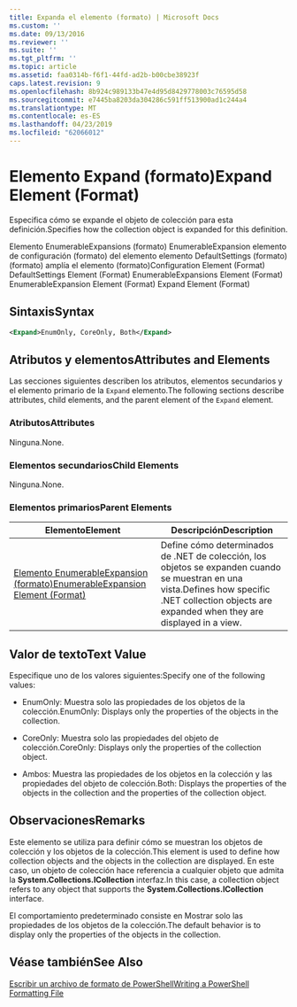 ```yaml
---
title: Expanda el elemento (formato) | Microsoft Docs
ms.custom: ''
ms.date: 09/13/2016
ms.reviewer: ''
ms.suite: ''
ms.tgt_pltfrm: ''
ms.topic: article
ms.assetid: faa0314b-f6f1-44fd-ad2b-b00cbe38923f
caps.latest.revision: 9
ms.openlocfilehash: 8b924c989133b47e4d95d8429778003c76595d58
ms.sourcegitcommit: e7445ba8203da304286c591ff513900ad1c244a4
ms.translationtype: MT
ms.contentlocale: es-ES
ms.lasthandoff: 04/23/2019
ms.locfileid: "62066012"
---
```

# <a name="expand-element-format"></a><span data-ttu-id="cb574-102">Elemento Expand (formato)</span><span class="sxs-lookup"><span data-stu-id="cb574-102">Expand Element (Format)</span></span>

<span data-ttu-id="cb574-103">Especifica cómo se expande el objeto de colección para esta definición.</span><span class="sxs-lookup"><span data-stu-id="cb574-103">Specifies how the collection object is expanded for this definition.</span></span>

<span data-ttu-id="cb574-104">Elemento EnumerableExpansions (formato) EnumerableExpansion elemento de configuración (formato) del elemento elemento DefaultSettings (formato) (formato) amplía el elemento (formato)</span><span class="sxs-lookup"><span data-stu-id="cb574-104">Configuration Element (Format) DefaultSettings Element (Format) EnumerableExpansions Element (Format) EnumerableExpansion Element (Format) Expand Element (Format)</span></span>

## <a name="syntax"></a><span data-ttu-id="cb574-105">Sintaxis</span><span class="sxs-lookup"><span data-stu-id="cb574-105">Syntax</span></span>

```xml
<Expand>EnumOnly, CoreOnly, Both</Expand>
```

## <a name="attributes-and-elements"></a><span data-ttu-id="cb574-106">Atributos y elementos</span><span class="sxs-lookup"><span data-stu-id="cb574-106">Attributes and Elements</span></span>

<span data-ttu-id="cb574-107">Las secciones siguientes describen los atributos, elementos secundarios y el elemento primario de la `Expand` elemento.</span><span class="sxs-lookup"><span data-stu-id="cb574-107">The following sections describe attributes, child elements, and the parent element of the `Expand` element.</span></span>

### <a name="attributes"></a><span data-ttu-id="cb574-108">Atributos</span><span class="sxs-lookup"><span data-stu-id="cb574-108">Attributes</span></span>

<span data-ttu-id="cb574-109">Ninguna.</span><span class="sxs-lookup"><span data-stu-id="cb574-109">None.</span></span>

### <a name="child-elements"></a><span data-ttu-id="cb574-110">Elementos secundarios</span><span class="sxs-lookup"><span data-stu-id="cb574-110">Child Elements</span></span>

<span data-ttu-id="cb574-111">Ninguna.</span><span class="sxs-lookup"><span data-stu-id="cb574-111">None.</span></span>

### <a name="parent-elements"></a><span data-ttu-id="cb574-112">Elementos primarios</span><span class="sxs-lookup"><span data-stu-id="cb574-112">Parent Elements</span></span>

|<span data-ttu-id="cb574-113">Elemento</span><span class="sxs-lookup"><span data-stu-id="cb574-113">Element</span></span>|<span data-ttu-id="cb574-114">Descripción</span><span class="sxs-lookup"><span data-stu-id="cb574-114">Description</span></span>|
|-------------|-----------------|
|[<span data-ttu-id="cb574-115">Elemento EnumerableExpansion (formato)</span><span class="sxs-lookup"><span data-stu-id="cb574-115">EnumerableExpansion Element (Format)</span></span>](./enumerableexpansion-element-format.md)|<span data-ttu-id="cb574-116">Define cómo determinados de .NET de colección, los objetos se expanden cuando se muestran en una vista.</span><span class="sxs-lookup"><span data-stu-id="cb574-116">Defines how specific .NET collection objects are expanded when they are displayed in a view.</span></span>|

## <a name="text-value"></a><span data-ttu-id="cb574-117">Valor de texto</span><span class="sxs-lookup"><span data-stu-id="cb574-117">Text Value</span></span>

<span data-ttu-id="cb574-118">Especifique uno de los valores siguientes:</span><span class="sxs-lookup"><span data-stu-id="cb574-118">Specify one of the following values:</span></span>

- <span data-ttu-id="cb574-119">EnumOnly: Muestra solo las propiedades de los objetos de la colección.</span><span class="sxs-lookup"><span data-stu-id="cb574-119">EnumOnly: Displays only the properties of the objects in the collection.</span></span>

- <span data-ttu-id="cb574-120">CoreOnly: Muestra solo las propiedades del objeto de colección.</span><span class="sxs-lookup"><span data-stu-id="cb574-120">CoreOnly: Displays only the properties of the collection object.</span></span>

- <span data-ttu-id="cb574-121">Ambos: Muestra las propiedades de los objetos en la colección y las propiedades del objeto de colección.</span><span class="sxs-lookup"><span data-stu-id="cb574-121">Both: Displays the properties of the objects in the collection and the properties of the collection object.</span></span>

## <a name="remarks"></a><span data-ttu-id="cb574-122">Observaciones</span><span class="sxs-lookup"><span data-stu-id="cb574-122">Remarks</span></span>

<span data-ttu-id="cb574-123">Este elemento se utiliza para definir cómo se muestran los objetos de colección y los objetos de la colección.</span><span class="sxs-lookup"><span data-stu-id="cb574-123">This element is used to define how collection objects and the objects in the collection are displayed.</span></span> <span data-ttu-id="cb574-124">En este caso, un objeto de colección hace referencia a cualquier objeto que admita la **System.Collections.ICollection** interfaz.</span><span class="sxs-lookup"><span data-stu-id="cb574-124">In this case, a collection object refers to any object that supports the  **System.Collections.ICollection** interface.</span></span>

<span data-ttu-id="cb574-125">El comportamiento predeterminado consiste en Mostrar solo las propiedades de los objetos de la colección.</span><span class="sxs-lookup"><span data-stu-id="cb574-125">The default behavior is to display only the properties of the objects in the collection.</span></span>

## <a name="see-also"></a><span data-ttu-id="cb574-126">Véase también</span><span class="sxs-lookup"><span data-stu-id="cb574-126">See Also</span></span>

[<span data-ttu-id="cb574-127">Escribir un archivo de formato de PowerShell</span><span class="sxs-lookup"><span data-stu-id="cb574-127">Writing a PowerShell Formatting File</span></span>](./writing-a-powershell-formatting-file.md)
